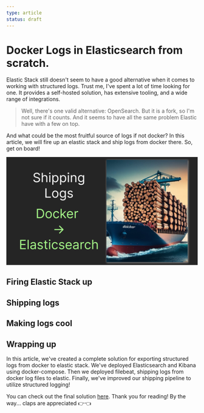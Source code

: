 ```yaml
---
type: article
status: draft
---
```


# Docker Logs in Elasticsearch from scratch.

Elastic Stack still doesn't seem to have a good alternative when it comes to working with structured logs. Trust me, I've spent a lot of time looking for one. It provides a self-hosted solution, has extensive tooling, and a wide range of integrations. 

> Well, there's one valid alternative: OpenSearch. But it is a fork, so I'm not sure if it counts. And it seems to have all the same problem Elastic have with a few on top.

And what could be the most fruitful source of logs if not docker? In this article, we will fire up an elastic stack and ship logs from docker there. So, get on board!

![An AI-generated ship with logs](docker-export-thumb.png)

## Firing Elastic Stack up

## Shipping logs

## Making logs cool

## Wrapping up

In this article, we've created a complete solution for exporting structured logs from docker to elastic stack. We've deployed Elasticsearch and Kibana using docker-compose. Then we deployed filebeat, shipping logs from docker log files to elastic. Finally, we've improved our shipping pipeline to utilize structured logging!

You can check out the final solution [here](). 
Thank you for reading! By the way... claps are appreciated 👉👈
